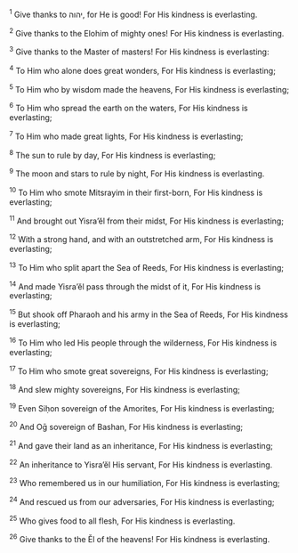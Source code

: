 <sup>1</sup> Give thanks to יהוה, for He is good! For His kindness is everlasting.

<sup>2</sup> Give thanks to the Elohim of mighty ones! For His kindness is everlasting.

<sup>3</sup> Give thanks to the Master of masters! For His kindness is everlasting:

<sup>4</sup> To Him who alone does great wonders, For His kindness is everlasting;

<sup>5</sup> To Him who by wisdom made the heavens, For His kindness is everlasting;

<sup>6</sup> To Him who spread the earth on the waters, For His kindness is everlasting;

<sup>7</sup> To Him who made great lights, For His kindness is everlasting;

<sup>8</sup> The sun to rule by day, For His kindness is everlasting;

<sup>9</sup> The moon and stars to rule by night, For His kindness is everlasting.

<sup>10</sup> To Him who smote Mitsrayim in their first-born, For His kindness is everlasting;

<sup>11</sup> And brought out Yisra’ĕl from their midst, For His kindness is everlasting;

<sup>12</sup> With a strong hand, and with an outstretched arm, For His kindness is everlasting;

<sup>13</sup> To Him who split apart the Sea of Reeds, For His kindness is everlasting;

<sup>14</sup> And made Yisra’ĕl pass through the midst of it, For His kindness is everlasting;

<sup>15</sup> But shook off Pharaoh and his army in the Sea of Reeds, For His kindness is everlasting;

<sup>16</sup> To Him who led His people through the wilderness, For His kindness is everlasting;

<sup>17</sup> To Him who smote great sovereigns, For His kindness is everlasting;

<sup>18</sup> And slew mighty sovereigns, For His kindness is everlasting;

<sup>19</sup> Even Siḥon sovereign of the Amorites, For His kindness is everlasting;

<sup>20</sup> And Oḡ sovereign of Bashan, For His kindness is everlasting;

<sup>21</sup> And gave their land as an inheritance, For His kindness is everlasting;

<sup>22</sup> An inheritance to Yisra’ĕl His servant, For His kindness is everlasting.

<sup>23</sup> Who remembered us in our humiliation, For His kindness is everlasting;

<sup>24</sup> And rescued us from our adversaries, For His kindness is everlasting;

<sup>25</sup> Who gives food to all flesh, For His kindness is everlasting.

<sup>26</sup> Give thanks to the Ĕl of the heavens! For His kindness is everlasting.

